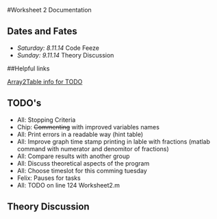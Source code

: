 #Worksheet 2 Documentation
## Dates and Fates
*	*Saturday: 8.11.14* Code Feeze
*	*Sunday:   9.11.14*	Theory Discussion  

##Helpful links

[Array2Table info for TODO](http://www.mathworks.de/help/matlab/ref/array2table.html)

## TODO's

*	All:		Stopping Criteria 
*	Chip:		~~Commenting~~ with improved variables names
*	All:		Print errors in a readable way (hint table)
*	All:		Improve graph time stamp printing in lable with fractions
	(matlab command with numerator and denomitor of fractions)
*	All:		Compare results with another group
*	All:		Discuss theoretical aspects of the program
*	All:		Choose timeslot for this comming tuesday
*	Felix:	Pauses for tasks
*	All:		TODO on line 124 Worksheet2.m

## Theory Discussion